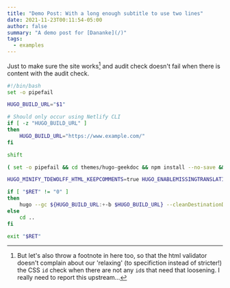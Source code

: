 ```yaml
---
title: "Demo Post: With a long enough subtitle to use two lines"
date: 2021-11-23T00:11:54-05:00
author: false
summary: "A demo post for [Dananke](/)"
tags:
  - examples
---
```


Just to make sure the site works[^1] and audit check doesn't fail when there is content with the audit check.

   ```bash
   #!/bin/bash
   set -o pipefail
   
   HUGO_BUILD_URL="$1"
   
   # Should only occur using Netlify CLI
   if [ -z "HUGO_BUILD_URL" ]
   then
       HUGO_BUILD_URL="https://www.example.com/"
   fi
   
   shift
   
   ( set -o pipefail && cd themes/hugo-geekdoc && npm install --no-save && npx gulp default )
   
   HUGO_MINIFY_TDEWOLFF_HTML_KEEPCOMMENTS=true HUGO_ENABLEMISSINGTRANSLATIONPLACEHOLDERS=true hugo ${HUGO_BUILD_URL:+-b $HUGO_BUILD_URL} && grep -inorE "<\!-- raw HTML omitted -->|ZgotmplZ|hahahugo|\[i18n\]|\(<nil>\)" public/; RET="$?"
   
   if [ "$RET" != "0" ]
   then
       hugo --gc ${HUGO_BUILD_URL:+-b $HUGO_BUILD_URL} --cleanDestinationDir "$@"; RET=$?
   else
       cd ..
   fi
   
   exit "$RET"
   ```

[^1]: But let's also throw a footnote in here too, so that the html validator
      doesn't complain about our 'relaxing' (to specifiction instead of stricter!)
      the CSS `id` check when there are not any `id`s that need that loosening. I
      really need to report this upstream…
